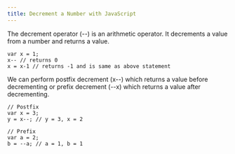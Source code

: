 ```yaml
---
title: Decrement a Number with JavaScript
---
```

The decrement operator (--) is an arithmetic operator. It decrements a value from a number and returns a value.

```
var x = 1;
x-- // returns 0
x = x-1 // returns -1 and is same as above statement
```

We can perform postfix decrement (x--) which returns a value before decrementing or prefix decrement (--x) which returns a value after decrementing.

```
// Postfix 
var x = 3;
y = x--; // y = 3, x = 2

// Prefix
var a = 2;
b = --a; // a = 1, b = 1
```

